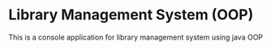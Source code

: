 # Library Management System (OOP)
This is a console application for library management system using java OOP
